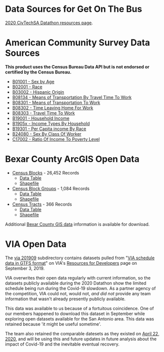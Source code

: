 # Data Sources for Get On The Bus

[2020 CivTechSA Datathon resources page](https://docs.google.com/spreadsheets/d/1hg9ScB0i9_oHx7rpM0Arr-UdIpvmRfry23NAudZo-0E/edit#gid=0).

# American Community Survey Data Sources

**This product uses the Census Bureau Data API but is not endorsed or certified by the Census Bureau.**

- [B01001 - Sex by Age](https://api.census.gov/data/2018/acs/acs5?get=B01001_001E,B01001_002E,B01001_007E,B01001_008E,B01001_009E,B01001_010E,B01001_011E,B01001_012E,B01001_013E,B01001_014E,B01001_015E,B01001_016E,B01001_017E,B01001_018E,B01001_019E,B01001_026E,B01001_031E,B01001_032E,B01001_033E,B01001_034E,B01001_035E,B01001_036E,B01001_037E,B01001_038E,B01001_039E,B01001_040E,B01001_041E,B01001_042E,B01001_043E&for=block%20group:*&in=state:48&in=county:029&in=tract:*)
- [B02001 - Race](https://api.census.gov/data/2018/acs/acs5?get=B02001_001E,B02001_002E,B02001_003E,B02001_004E,B02001_005E,B02001_006E,B02001_007E,B02001_008E,B02001_009E,B02001_010E&for=block%20group:*&in=state:48&in=county:029&in=tract:*)
- [B03002 - Hispanic Origin](https://api.census.gov/data/2018/acs/acs5?get=B03002_001E,B03002_002E,B03002_003E,B03002_004E,B03002_005E,B03002_006E,B03002_007E,B03002_008E,B03002_009E,B03002_010E,B03002_011E,B03002_012E,B03002_013E,B03002_014E,B03002_015E,B03002_016E,B03002_017E,B03002_018E,B03002_019E,B03002_020E,B03002_021E&for=block%20group:*&in=state:48&in=county:029&in=tract:*)
- [B08134 - Means of Transportation By Travel Time To Work](https://api.census.gov/data/2018/acs/acs5?get=B08134_001E,B08134_002E,B08134_003E,B08134_004E,B08134_005E,B08134_006E,B08134_007E,B08134_008E,B08134_009E,B08134_010E,B08134_011E,B08134_012E,B08134_013E,B08134_014E,B08134_015E,B08134_016E,B08134_017E,B08134_018E,B08134_019E,B08134_020E,B08134_071E,B08134_072E,B08134_073E,B08134_074E,B08134_075E,B08134_076E,B08134_077E,B08134_078E,B08134_079E,B08134_080E&for=block%20group:*&in=state:48&in=county:029&in=tract:*)
- [B08301 - Means of Transportation To Work](https://api.census.gov/data/2018/acs/acs5?get=B08301_001E,B08301_002E,B08301_003E,B08301_004E,B08301_011E&for=block%20group:*&in=state:48&in=county:029&in=tract:*)
- [B08302 - Time Leaving Home For Work](https://api.census.gov/data/2018/acs/acs5?get=B08302_001E,B08302_002E,B08302_003E,B08302_004E,B08302_005E,B08302_006E,B08302_007E,B08302_008E,B08302_009E,B08302_010E,B08302_011E,B08302_012E,B08302_013E,B08302_014E,B08302_015E&for=block%20group:*&in=state:48&in=county:029&in=tract:*)
- [B08303 - Travel Time To Work](https://api.census.gov/data/2018/acs/acs5?get=B08303_001E,B08303_002E,B08303_003E,B08303_004E,B08303_005E,B08303_006E,B08303_007E,B08303_008E,B08303_009E,B08303_010E,B08303_011E,B08303_012E,B08303_013E&for=block%20group:*&in=state:48&in=county:029&in=tract:*)
- [B19001 - Household Income](https://api.census.gov/data/2018/acs/acs5?get=B19001_001E,B19001_002E,B19001_003E,B19001_004E,B19001_005E,B19001_006E,B19001_007E,B19001_008E,B19001_009E,B19001_010E,B19001_011E,B19001_012E,B19001_013E,B19001_014E,B19001_015E,B19001_016E,B19001_017E&for=block%20group:*&in=state:48&in=county:029&in=tract:*)
- [B1905x - Income Types By Household](https://api.census.gov/data/2018/acs/acs5?get=B19051_001E,B19051_002E,B19051_003E,B19052_001E,B19052_002E,B19052_003E,B19055_001E,B19055_002E,B19055_003E,B19056_001E,B19056_002E,B19056_003E,B19057_001E,B19057_002E,B19057_003E,B19058_001E,B19058_002E,B19058_003E,B19059_001E,B19059_002E,B19059_003E&for=block%20group:*&in=state:48&in=county:029&in=tract:*])
- [B19301 - Per Capita income By Race](https://api.census.gov/data/2018/acs/acs5?get=B19301_001E,B19301A_001E,B19301B_001E,B19301C_001E,B19301D_001E,B19301E_001E,B19301F_001E,B19301G_001E,B19301H_001E,B19301I_001E&for=block%20group:*&in=state:48&in=county:029&in=tract:*) 
- [B24080 - Sex By Class Of Worker](https://api.census.gov/data/2018/acs/acs5?get=B24080_001E,B24080_002E,B24080_003E,B24080_004E,B24080_005E,B24080_006E,B24080_007E,B24080_008E,B24080_009E,B24080_010E,B24080_011E,B24080_012E,B24080_013E,B24080_014E,B24080_015E,B24080_016E,B24080_017E,B24080_018E,B24080_019E,B24080_020E,B24080_021E&for=block%20group:*&in=state:48&in=county:029&in=tract:*)
- [C17002 - Ratio Of Income To Poverty Level](https://api.census.gov/data/2018/acs/acs5?get=C17002_001E,C17002_002E,C17002_003E,C17002_004E,C17002_005E,C17002_006E,C17002_007E,C17002_008E&for=block%20group:*&in=state:48&in=county:029&in=tract:*)

# Bexar County ArcGIS Open Data

- [Census Blocks](https://gis-bexar.opendata.arcgis.com/datasets/bexar-county-census-blocks) - 26,452 Records
    - [Data Table](https://opendata.arcgis.com/datasets/cb28e086ce9147bfa4bc378c841b5e6b_0.csv)
    - [Shapefile](https://opendata.arcgis.com/datasets/cb28e086ce9147bfa4bc378c841b5e6b_0.zip)
- [Census Block Groups](https://gis-bexar.opendata.arcgis.com/datasets/bexar-county-census-block-groups) - 1,084 Records
    - [Data Table](https://opendata.arcgis.com/datasets/ed693efdd0314b84bca20afde925d197_0.csv)
    - [Shapefile](https://opendata.arcgis.com/datasets/ed693efdd0314b84bca20afde925d197_0.zip)
- [Census Tracts](https://gis-bexar.opendata.arcgis.com/datasets/bexar-county-census-tracts) - 366 Records
    - [Data Table](https://opendata.arcgis.com/datasets/a52fc7ef1e8e42fca0152fd76d48432a_0.csv)
    - [Shapefile](https://opendata.arcgis.com/datasets/a52fc7ef1e8e42fca0152fd76d48432a_0.zip)

Additional [Bexar County GIS data](https://gis-bexar.opendata.arcgis.com/) information is available for download.

# VIA Open Data

The [via 201909](https://github.com/get-on-the-bus/via-project/tree/master/resource_files/via_201909) subdirectory contains datasets pulled from "[VIA schedule data in GTFS format](http://www.viainfo.net/BusService/google_transit.zip)" on VIA's [Resources for Developers](https://www.viainfo.net/developers-resources/) page on September 3, 2019.

VIA overwrites their open data regularly with current information, so the datasets publicly available during the 2020 Datathon show the limited schedule being run during the Covid-19 slowdown. As a partner agency of the competition, VIA could not, would not, *and did not* provide any team information that wasn't already presently publicly available. 

This data was available to us because of a fortuitous coincidence. One of our members happened to download this dataset in September while exploring open datasets available for the San Antonio area. This data was retained because 'it might be useful sometime'.

The team also retained the comparable datesets as they existed on [April 22, 2020](https://github.com/get-on-the-bus/via-project/tree/master/resource_files/via_20204), and will be using this and future updates in future analysis about the impact of Covid-19 and the inevitable eventual recovery.